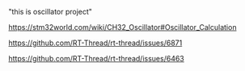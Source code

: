 "this is oscillator project" 

https://stm32world.com/wiki/CH32_Oscillator#Oscillator_Calculation

https://github.com/RT-Thread/rt-thread/issues/6871

https://github.com/RT-Thread/rt-thread/issues/6463
